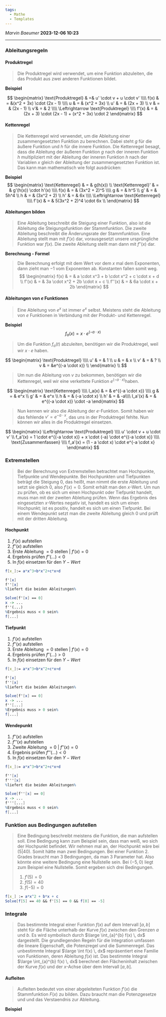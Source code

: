 ```yaml
---
tags:
  - Mathe
  - Templates
---
```

*Marvin Baeumer* **2023-12-06 10:23**

---
### Ableitungsregeln
#### Produktregel
> Die Produktregel wird verwendet, um eine Funktion abzuleiten, die das Produkt aus zwei anderen Funktionen bildet.

**Beispiel**

$$
\begin{matrix}
\text{Produktregel} & =&  u' \cdot v + u \cdot v' \\\\
f(x) & = &(x^2 + 3x) \cdot (2x - 1) \\\\
u & = & (x^2 + 3x) \\
u' & = & (2x + 3) \\
v & = & (2x - 1) \\
v'&  = & 2 \\\\
\Leftrightarrow \text{Produktregel} \\\\
f'(x) & = & (2x + 3) \cdot (2x - 1) + (x^2 + 3x) \cdot 2 
\end{matrix}
$$

<div style="page-break-after: always;"></div>

#### Kettenregel
> Die Kettenregel wird verwendet, um die Ableitung einer zusammengesetzten Funktion zu berechnen. Dabei steht $g$ für die äußere Funktion und $h$ für die innere Funktion. Die Kettenregel besagt, dass die Ableitung der äußeren Funktion $g$ nach der inneren Funktion $h$ multipliziert mit der Ableitung der inneren Funktion $h$ nach der Variablen $x$ gleich der Ableitung der zusammengesetzten Funktion ist. Das kann man mathematisch wie folgt ausdrücken:

**Beispiel**
$$
\begin{matrix}
\text{Kettenregel} & = & g(h(x)) \\ 
\text{Kettenregel}' & = & g'(h(x)) \cdot h'(x) \\\\ 
f(x) & = & (3x^2 + 2)^5 \\\\
g & = & h^5 \\
g' & = & 5h^4 \\
h & = & (3x^2 + 2) \\
h' & = & 6x \\\\
\Leftrightarrow \text{Kettenregel} \\\\
f'(x) & = & 5(3x^2 + 2)^4 \cdot 6x \\
\end{matrix}
$$

<div style="page-break-after: always;"></div>

#### Ableitungen bilden
> Eine Ableitung beschreibt die Steigung einer Funktion, also ist die Ableitung die Steigungsfunktion der Stammfunktion. Die zweite Ableitung beschreibt die Änderungsrate der Stammfunktion. Eine Ableitung stellt man mit $f'(x)$ dar, vorausgesetzt unsere ursprüngliche Funktion war $f(x)$. Die zweite Ableitung stellt man dann mit $f''(x)$ dar.

**Berechnung - Formel**
> Die Berechnung erfolgt mit dem Wert vor dem $x$ mal dem Exponenten, dann zieht man $-1$ vom Exponenten ab. Konstanten fallen somit weg.
$$
\begin{matrix}
f(x) & = & a \cdot x^3 + b \cdot x^2 + c \cdot x + d \\
f'(x) & = & 3a \cdot x^2  + 2b \cdot x + c \\
f''(x) & = & 6a \cdot x + 2b
\end{matrix}
$$

<div style="page-break-after: always;"></div>

#### Ableitungen von $e$ Funktionen
> Eine Ableitung von $e^x$ ist immer $e^x$ selbst. Meistens steht die Ableitung von $e$ Funktionen in Verbindung mit der Produkt- und Kettenregel.

**Beispiel**
$$
f_a(x)=x \cdot e^{(-a \cdot x)}
$$
> Um die Funktion $f_a(t)$ abzuleiten, benötigen wir die Produktregel, weil wir $x\cdot e$ haben.

$$
\begin{matrix}
\text{Produktregel} \\\\
u' & = & 1 \\
u & = & x \\
v' & = & ? \\
v & = &e^{(-a \cdot x)} \\
\end{matrix} \\
$$
> Um nun die Ableitung von $v$ zu bekommen, benötigen wir die Kettenregel, weil wir eine verkettete Funktion $e^{(-a \cdot x)}$haben.

$$
\begin{matrix}
\text{Kettenregel} \\\\
I_a(x) & = & e^{(-a \cdot x)} \\\\
g & = & e^x \\
g' & = & e^x \\
h & = & (-a \cdot x) \\
h' & = & -a\\\\
I_a'(x) & = & e^{(-a \cdot x)} \cdot -a
\end{matrix}
$$
> Nun kennen wir also die Ableitung der $e$-Funktion. Somit haben wir das fehlende $v' = e^{-a \cdot x}$, das uns in der Produktregel fehlte. Nun können wir alles in die Produktregel einsetzen.

$$
\begin{matrix}
\Leftrightarrow \text{Produktregel} \\\\
u' \cdot v + u \cdot v' \\
f_a'(x) = 1 \cdot e^{(-a \cdot x)} + x \cdot (-a) \cdot e^{(-a \cdot x)} \\\\
\text{Zusammenfassen} \\\\
f_a'(x) = (1 - a \cdot x) \cdot e^{-a \cdot x} 
\end{matrix}
$$
<div style="page-break-after: always;"></div>

### Extremstellen
> Bei der Berechnung von Extremstellen betrachtet man Hochpunkte, Tiefpunkte und Wendepunkte. Bei Hochpunkten und Tiefpunkten beträgt die Steigung $0$, das heißt, man nimmt die erste Ableitung und setzt sie gleich $0$, also $f'(x) = 0$. Somit erhält man den $x$-Wert. Um nun zu prüfen, ob es sich um einen Hochpunkt oder Tiefpunkt handelt, muss man mit der zweiten Ableitung prüfen. Wenn das Ergebnis des eingesetzten $x$-Wertes negativ ist, handelt es sich um einen Hochpunkt; ist es positiv, handelt es sich um einen Tiefpunkt. Bei einem Wendepunkt setzt man die zweite Ableitung gleich $0$ und prüft mit der dritten Ableitung.
#### Hochpunkt
1. $f'(x)$ aufstellen
2. $f''(x)$ aufstellen
3. Erste Ableitung $=0$ stellen | $f'(x) = 0$
4. Ergebnis prüfen $f''(...) < 0$ 
5. In $f(x)$ einsetzen für den $Y-Wert$
```mathematica
f[x_]:= a*x^3+b*x^2+c*x+d

f'[x]
f''[x]
%liefert die beiden Ableitungen%

Solve[f'[x] == 0]
x -> ...
f''(...)
%Ergebnis muss < 0 sein% 
f[...]
```
#### Tiefpunkt
1. $f'(x)$ aufstellen
2. $f''(x)$ aufstellen
3. Erste Ableitung $=0$ stellen | $f'(x) = 0$
4. Ergebnis prüfen $f''(...) > 0$ 
5. In $f(x)$ einsetzen für den $Y-Wert$
```mathematica
f[x_]:= a*x^3+b*x^2+c*x+d

f'[x]
f''[x]
%liefert die beiden Ableitungen%

Solve[f'[x] == 0]
x -> ...
f''[...]
%Ergebnis muss > 0 sein% 
f[...]
```
#### Wendepunkt
1. $f''(x)$ aufstellen
2. $f'''(x)$ aufstellen
3. Zweite Ableitung $=0$ | $f''(x) = 0$
4. Ergebnis prüfen $f'''(...) < 0$ 
5. In $f(x)$ einsetzen für den $Y-Wert$ 
```mathematica
f[x_]:= a*x^3+b*x^2+c*x+d

f''[x]
f'''[x]
%liefert die beiden Ableitungen%

Solve[f''[x] == 0]
x -> ...
f'''[...]
%Ergebnis muss < 0 sein% 
f[...]
```

<div style="page-break-after: always;"></div>

### Funktion aus Bedingungen aufstellen
> Eine Bedingung beschreibt meistens die Funktion, die man aufstellen soll. Eine Bedingung kann zum Beispiel sein, dass man weiß, wo sich der Hochpunkt befindet. Wir nehmen mal an, der Hochpunkt wäre bei $(5|40)$. Somit hätte man zwei Bedingungen. Bei einer Funktion 2. Grades braucht man 3 Bedingungen, da man 3 Parameter hat. Also könnte eine weitere Bedingung eine Nullstelle sein. Bei $(-5,0)$ liegt zum Beispiel eine Nullstelle. Somit ergeben sich drei Bedingungen.
> 1. $f'(5) = 0$
> 2. $f(5) = 40$ 
> 3. $f(-5)=0$

```Mathematica
f[x_] := a*x^2 + b*x + c
Solve[f[5] == 40 && f'[5] == 0 && f[0] == -5]
```
### Integrale 
> Das bestimmte Integral einer Funktion $f(x)$ auf dem Intervall $[a, b]$ steht für die Fläche unterhalb der Kurve $f(x)$ zwischen den Grenzen $a$ und $b$. Es wird symbolisch durch $\large \int_{a}^{b} f(x) \, dx$ dargestellt. Die grundlegenden Regeln für die Integration umfassen die lineare Eigenschaft, die Potenzregel und die Summenregel. 
> Das unbestimmte Integral $\large \int f(x) \, dx$ repräsentiert eine Familie von Funktionen, deren Ableitung $f(x)$ ist. Das bestimmte Integral $\large \int_{a}^{b} f(x) \, dx$ berechnet den Flächeninhalt zwischen der Kurve $f(x)$ und der $x$-Achse über dem Intervall $[a, b]$.
#### Aufleiten
> Aufleiten bedeutet von einer abgeleiteten Funktion $f'(x)$ die Stammfunktion $F(x)$ zu bilden. Dazu braucht man die Potenzgesetze und und das Verstaendnis zur Ableitung. 

**Beispiel**